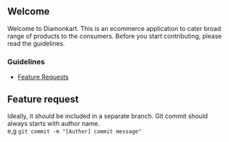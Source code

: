 ## Welcome
Welcome to Diamonkart. This is an ecommerce application to cater broad range of products to the consumers.
Before you start contributing, please read the guidelines.

### Guidelines

 - [Feature Requests](#feature)

 ## <a name="feature"></a> Feature request
 Ideally, it should be included in a separate branch. 
 Git commit should always starts with author name.<br/>
 e,g `git commit -m "[Author] commit message"`


